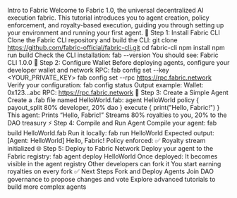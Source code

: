 Intro to Fabric
Welcome to Fabric 1.0, the universal decentralized AI execution fabric.
This tutorial introduces you to agent creation, policy enforcement, and royalty-based execution, guiding you through setting up your environment and running your first agent.
🚀 Step 1: Install Fabric CLI
Clone the Fabric CLI repository and build the CLI:
git clone https://github.com/fabric-official/fabric-cli.git
cd fabric-cli
npm install
npm run build
Check the CLI installation:
fab --version
You should see:
Fabric CLI 1.0.0
🔑 Step 2: Configure Wallet
Before deploying agents, configure your developer wallet and network RPC:
fab config set --key <YOUR_PRIVATE_KEY>
fab config set --rpc https://rpc.fabric.network
Verify your configuration:
fab config status
Output example:
Wallet: 0x123...abc
RPC: https://rpc.fabric.network
🧩 Step 3: Create a Simple Agent
Create a .fab file named HelloWorld.fab:
agent HelloWorld
policy {
  payout_split 80% developer, 20% dao
}
execute {
  print("Hello, Fabric!")
}
This agent:
Prints “Hello, Fabric!”
Streams 80% royalties to you, 20% to the DAO treasury
⚡ Step 4: Compile and Run Agent
Compile your agent:
fab build HelloWorld.fab
Run it locally:
fab run HelloWorld
Expected output:
[Agent: HelloWorld] Hello, Fabric!
Policy enforced: ✅
Royalty stream initialized
🌐 Step 5: Deploy to Fabric Network
Deploy your agent to the Fabric registry:
fab agent deploy HelloWorld
Once deployed:
It becomes visible in the agent registry
Other developers can fork it
You start earning royalties on every fork
✅ Next Steps
Fork and Deploy Agents
Join DAO governance to propose changes and vote
Explore advanced tutorials to build more complex agents
